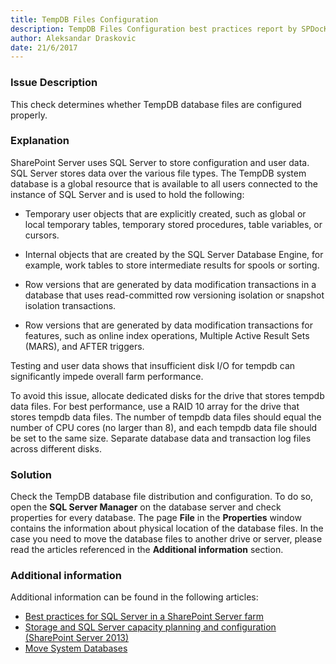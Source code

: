 ```yaml
---
title: TempDB Files Configuration
description: TempDB Files Configuration best practices report by SPDocKit determines whether TempDB database files are configured properly.
author: Aleksandar Draskovic 
date: 21/6/2017
---
```

### Issue Description
This check determines whether TempDB database files are configured properly.
### Explanation
SharePoint Server uses SQL Server to store configuration and user data. SQL Server stores data over the various file types. The TempDB system database is a global resource that is available to all users connected to the instance of SQL Server and is used to hold the following:
* Temporary user objects that are explicitly created, such as global or local temporary tables, temporary stored procedures, table variables, or cursors.

* Internal objects that are created by the SQL Server Database Engine, for example, work tables to store intermediate results for spools or sorting.

* Row versions that are generated by data modification transactions in a database that uses read-committed row versioning isolation or snapshot isolation transactions.

* Row versions that are generated by data modification transactions for features, such as online index operations, Multiple Active Result Sets (MARS), and AFTER triggers.

Testing and user data shows that insufficient disk I/O for tempdb can significantly impede overall farm performance. 

To avoid this issue, allocate dedicated disks for the drive that stores tempdb data files. For best performance, use a RAID 10 array for the drive that stores tempdb data files. The number of tempdb data files should equal the number of CPU cores (no larger than 8), and each tempdb data file should be set to the same size. Separate database data and transaction log files across different disks.
### Solution
Check the TempDB database file distribution and configuration. To do so, open the **SQL Server Manager** on the database server and check properties for every database. The page **File** in the **Properties** window contains the information about physical location of the database files. In the case you need to move the database files to another drive or server, please read the articles referenced in the **Additional information** section.
### Additional information 
Additional information can be found in the following articles:
* [Best practices for SQL Server in a SharePoint Server farm](https://technet.microsoft.com/en-us/library/hh292622.aspx)
* [Storage and SQL Server capacity planning and configuration (SharePoint Server 2013)](https://technet.microsoft.com/en-us/library/a96075c6-d315-40a8-a739-49b91c61978f#Section6_5)
* [Move System Databases](https://docs.microsoft.com/en-us/sql/relational-databases/databases/move-system-databases)